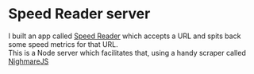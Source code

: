 # Speed Reader server
I built an app called [Speed Reader](https://github.com/m-tambo/speed-reader) which accepts a URL and spits back some speed metrics for that URL. </br>
This is a Node server which facilitates that, using a handy scraper called [NighmareJS](https://github.com/segmentio/nightmare)
